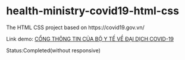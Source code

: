 # health-ministry-covid19-html-css

<p>The HTML CSS project based on https://covid19.gov.vn/</p>
<p>Link demo: <a href="https://covid19.gov.vn/">CỔNG THÔNG TIN CỦA BỘ Y TẾ VỀ ĐẠI DỊCH COVID-19</a></p>
<p>Status:Completed(without responsive)</p>
